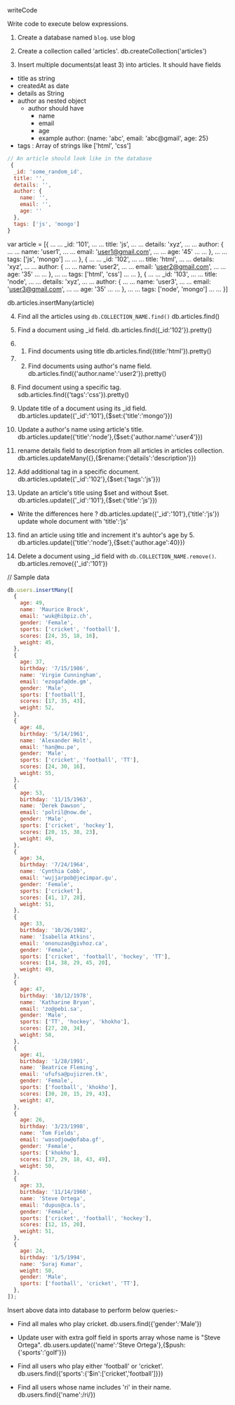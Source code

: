 writeCode

Write code to execute below expressions.

1. Create a database named `blog`.
   use blog

2. Create a collection called 'articles'.
   db.createCollection('articles')

3. Insert multiple documents(at least 3) into articles. It should have fields

- title as string
- createdAt as date
- details as String
- author as nested object
  - author should have
    - name
    - email
    - age
    - example author: {name: 'abc', email: 'abc@gmail', age: 25}
- tags : Array of strings like ['html', 'css']

```js
// An article should look like in the database
 {
  _id: 'some_random_id',
  title: '',
  details: '',
  author: {
    name: '',
    email: '',
    age: ''
  },
  tags: ['js', 'mongo']
}
```

var article = [{
... ... \_id: '101',
... ... title: 'js',
... ... details: 'xyz',
... ... author: {
... ... name: 'user1',
... ... email: 'user1@gmail.com',
... ... age: '45'
... ... },
... ... tags: ['js', 'mongo']
... ... }, {
... ... \_id: '102',
... ... title: 'html',
... ... details: 'xyz',
... ... author: {
... ... name: 'user2',
... ... email: 'user2@gmail.com',
... ... age: '35'
... ... },
... ... tags: ['html', 'css']
... ... }, {
... ... \_id: '103',
... ... title: 'node',
... ... details: 'xyz',
... ... author: {
... ... name: 'user3',
... ... email: 'user3@gmail.com',
... ... age: '35'
... ... },
... ... tags: ['node', 'mongo']
... ... }]

db.articles.insertMany(article)

4. Find all the articles using `db.COLLECTION_NAME.find()`
   db.articles.find()

5. Find a document using \_id field.
   db.articles.find({\_id:'102'}).pretty()

6. 1. Find documents using title
      db.articles.find({title:'html'}).pretty()

7. 2. Find documents using author's name field.
      db.articles.find({'author.name':'user2'}).pretty()

8. Find document using a specific tag.
   sdb.articles.find({'tags':'css'}).pretty()

9. Update title of a document using its \_id field.
   db.articles.update({'\_id':'101'},{$set:{'title':'mongo'}})

10. Update a author's name using article's title.
    db.articles.update({'title':'node'},{$set:{'author.name':'user4'}})

11. rename details field to description from all articles in articles collection.
    db.articles.updateMany({},{$rename:{'details':'description'}})

12. Add additional tag in a specific document.
    db.articles.update({'\_id':'102'},{$set:{'tags':'js'}})

13. Update an article's title using $set and without $set.
    db.articles.update({'_id':'101'},{$set:{'title':'js'}})

- Write the differences here ?
  db.articles.update({'\_id':'101'},{'title':'js'}) update whole document with 'title':'js'

13. find an article using title and increment it's auhtor's age by 5.
    db.articles.update({'title':'node'},{$set:{'author.age':40}})

14. Delete a document using \_id field with `db.COLLECTION_NAME.remove()`.
    db.articles.remove({'\_id':'101'})

// Sample data

```js
db.users.insertMany([
  {
    age: 49,
    name: 'Maurice Brock',
    email: 'wuk@hibpiz.ch',
    gender: 'Female',
    sports: ['cricket', 'football'],
    scores: [24, 35, 18, 16],
    weight: 45,
  },
  {
    age: 37,
    birthday: '7/15/1986',
    name: 'Virgie Cunningham',
    email: 'ezogafa@de.gm',
    gender: 'Male',
    sports: ['football'],
    scores: [17, 35, 43],
    weight: 52,
  },
  {
    age: 48,
    birthday: '5/14/1961',
    name: 'Alexander Holt',
    email: 'han@mu.pe',
    gender: 'Male',
    sports: ['cricket', 'football', 'TT'],
    scores: [24, 30, 16],
    weight: 55,
  },
  {
    age: 53,
    birthday: '11/15/1963',
    name: 'Derek Dawson',
    email: 'polril@now.de',
    gender: 'Male',
    sports: ['cricket', 'hockey'],
    scores: [20, 15, 38, 23],
    weight: 49,
  },
  {
    age: 34,
    birthday: '7/24/1964',
    name: 'Cynthia Cobb',
    email: 'wujjarpob@jecimpar.gu',
    gender: 'Female',
    sports: ['cricket'],
    scores: [41, 17, 28],
    weight: 51,
  },
  {
    age: 33,
    birthday: '10/26/1982',
    name: 'Isabella Atkins',
    email: 'ononuzas@givhoz.ca',
    gender: 'Female',
    sports: ['cricket', 'football', 'hockey', 'TT'],
    scores: [14, 38, 29, 45, 20],
    weight: 49,
  },
  {
    age: 47,
    birthday: '10/12/1978',
    name: 'Katharine Bryan',
    email: 'zo@pebi.sa',
    gender: 'Male',
    sports: ['TT', 'hockey', 'khokho'],
    scores: [27, 20, 34],
    weight: 58,
  },
  {
    age: 41,
    birthday: '1/28/1991',
    name: 'Beatrice Fleming',
    email: 'ufufsa@pujizren.tk',
    gender: 'Female',
    sports: ['football', 'khokho'],
    scores: [30, 20, 15, 29, 43],
    weight: 47,
  },
  {
    age: 26,
    birthday: '3/23/1998',
    name: 'Tom Fields',
    email: 'wasodjow@ofaba.gf',
    gender: 'Female',
    sports: ['khokho'],
    scores: [37, 29, 18, 43, 49],
    weight: 50,
  },
  {
    age: 33,
    birthday: '11/14/1960',
    name: 'Steve Ortega',
    email: 'dupus@ca.ls',
    gender: 'Female',
    sports: ['cricket', 'football', 'hockey'],
    scores: [12, 15, 20],
    weight: 51,
  },
  {
    age: 24,
    birthday: '1/5/1994',
    name: 'Suraj Kumar',
    weight: 50,
    gender: 'Male',
    sports: ['football', 'cricket', 'TT'],
  },
]);
```

Insert above data into database to perform below queries:-

- Find all males who play cricket.
  db.users.find({'gender':'Male'})

- Update user with extra golf field in sports array whose name is "Steve Ortega".
  db.users.update({'name':'Steve Ortega'},{$push:{'sports':'golf'}})

- Find all users who play either 'football' or 'cricket'.
  db.users.find({'sports':{'$in':['cricket','football']}})

- Find all users whose name includes 'ri' in their name.
  db.users.find({'name':/ri/})
